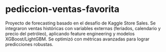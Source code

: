 # pediccion-ventas-favorita
Proyecto de forecasting basado en el desafío de Kaggle Store Sales. Se integraron ventas históricas con variables externas (feriados, calendario y precio del petróleo), aplicando feature engineering y modelos XGBoost/LightGBM. Se optimizó con métricas avanzadas para lograr predicciones robustas.
